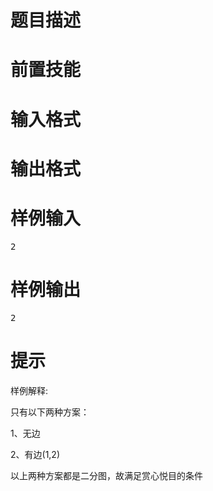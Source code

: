 

# 题目描述



# 前置技能



# 输入格式



# 输出格式



# 样例输入


<pre>2
</pre>

# 样例输出


<pre>2
</pre>

# 提示


<p>
样例解释:
</p>
<p>
只有以下两种方案：
</p>
<p>
1、无边
</p>
<p>
2、有边(1,2)
</p>
<p>
以上两种方案都是二分图，故满足赏心悦目的条件
</p>
